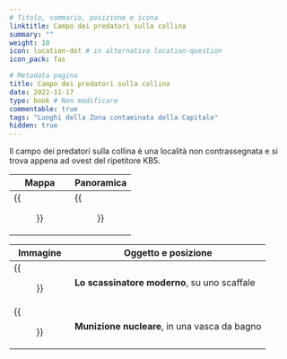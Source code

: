 ```yaml
---
# Titolo, sommario, posizione e icona
linktitle: Campo dei predatori sulla collina
summary: ""
weight: 10
icon: location-dot # in alternativa location-question
icon_pack: fas

# Metadata pagina
title: Campo dei predatori sulla collina
date: 2022-11-17
type: book # Non modificare
commentable: true
tags: "Luoghi della Zona contaminata della Capitale"
hidden: true
---
```






Il campo dei predatori sulla collina è una località non contrassegnata e si trova appena ad ovest del ripetitore KB5.

| Mappa                                    | Panoramica                           |
| ---------------------------------------- | ------------------------------------ |
| {{<figure src="Raider_house_map.webp">}} | {{<figure src="Raider_house.webp">}} |

| Immagine                              | Oggetto e posizione                           |
| ------------------------------------- | --------------------------------------------- |
| {{<figure src="Raider_house1.webp">}} | **Lo scassinatore moderno**, su uno scaffale  |
| {{<figure src="Raider_house2.webp">}} | **Munizione nucleare**, in una vasca da bagno |

